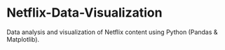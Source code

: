 # Netflix-Data-Visualization
Data analysis and visualization of Netflix content using Python (Pandas &amp; Matplotlib).

